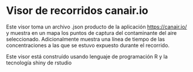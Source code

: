 # Visor de recorridos canair.io

Este visor toma un archivo .json producto de la aplicación https://canair.io/ y muestra en un mapa los puntos de captura del contaminante del aire seleccionado. Adicionalmente muestra una línea de tiempo de las concentraciones a las que se estuvo expuesto durante el recorrido.

Este visor está construído usando lenguaje de programación R y la tecnología shiny de rstudio
